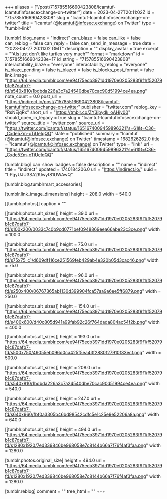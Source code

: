 +++
aliases = ["/post/715785516690423808/lcamtuf-lcamtufinfosecexchange-on-twitter"]
date = 2023-04-27T20:11:02Z
id = "715785516690423808"
slug = "lcamtuf-lcamtufinfosecexchange-on-twitter"
title = "lcamtuf (@lcamtuf@infosec.exchange) on Twitter"
type = "tumblr-link"

[tumblr]
blog_name = "indirect"
can_blaze = false
can_like = false
can_reblog = false
can_reply = false
can_send_in_message = true
date = "2023-04-27 20:11:02 GMT"
description = ""
display_avatar = true
excerpt = "“AIs just don't like turtles very much”"
format = "markdown"
id = 7.157855166904238e+17
id_string = "715785516690423808"
interactability_blaze = "everyone"
interactability_reblog = "everyone"
is_blaze_pending = false
is_blazed = false
is_blocks_post_format = false
link_image = "https://64.media.tumblr.com/ee94f75ecb3971dd1970e0205283f9f1/f52079b1c87dafb7-fd/s540x810/1bdbda226a3c7a24540dbe70cac90d51994ce4ea.png"
note_count = 0.0
post_url = "https://indirect.io/post/715785516690423808/lcamtuf-lcamtufinfosecexchange-on-twitter"
publisher = "twitter.com"
reblog_key = "RsNEjqRx"
short_url = "https://tmblr.co/ZY3jbydk_oAHiy00"
should_open_in_legacy = true
slug = "lcamtuf-lcamtufinfosecexchange-on-twitter"
source_title = "twitter.com"
source_url = "https://twitter.com/lcamtuf/status/1651674009459896321?s=61&t=C36-_Cxde5Zm-oTiUeIqQQ"
state = "published"
summary = "lcamtuf (@lcamtuf@infosec.exchange) on Twitter"
timestamp = 1682626262.0
title = "lcamtuf (@lcamtuf@infosec.exchange) on Twitter"
type = "link"
url = "https://twitter.com/lcamtuf/status/1651674009459896321?s=61&t=C36-_Cxde5Zm-oTiUeIqQQ"

[tumblr.blog]
can_show_badges = false
description = ""
name = "indirect"
title = "indirect"
updated = 1740184206.0
url = "https://indirect.io/"
uuid = "t:PgyUJU3SA2Klwyt81UWAwQ"

[tumblr.blog.tumblrmart_accessories]

[tumblr.link_image_dimensions]
height = 208.0
width = 540.0

[[tumblr.photos]]
caption = ""

[[tumblr.photos.alt_sizes]]
height = 39.0
url = "https://64.media.tumblr.com/ee94f75ecb3971dd1970e0205283f9f1/f52079b1c87dafb7-fd/s100x200/0033c7c0b9cd0771bef0948869eea66abe23c3ce.png"
width = 100.0

[[tumblr.photos.alt_sizes]]
height = 75.0
url = "https://64.media.tumblr.com/ee94f75ecb3971dd1970e0205283f9f1/f52079b1c87dafb7-fd/s75x75_c1/d609df116ce251569feb429ab4e320b05d3cac46.png"
width = 75.0

[[tumblr.photos.alt_sizes]]
height = 96.0
url = "https://64.media.tumblr.com/ee94f75ecb3971dd1970e0205283f9f1/f52079b1c87dafb7-fd/s250x400/06767365ab1130d399904fca57aa9a6ee5ff6879.png"
width = 250.0

[[tumblr.photos.alt_sizes]]
height = 154.0
url = "https://64.media.tumblr.com/ee94f75ecb3971dd1970e0205283f9f1/f52079b1c87dafb7-fd/s400x600/d40c805d941a99fab92c26f764dada804ac54f2b.png"
width = 400.0

[[tumblr.photos.alt_sizes]]
height = 193.0
url = "https://64.media.tumblr.com/ee94f75ecb3971dd1970e0205283f9f1/f52079b1c87dafb7-fd/s500x750/49055eb096d0ca425f5ea43f2880f27910f33ecf.png"
width = 500.0

[[tumblr.photos.alt_sizes]]
height = 208.0
url = "https://64.media.tumblr.com/ee94f75ecb3971dd1970e0205283f9f1/f52079b1c87dafb7-fd/s540x810/1bdbda226a3c7a24540dbe70cac90d51994ce4ea.png"
width = 540.0

[[tumblr.photos.alt_sizes]]
height = 247.0
url = "https://64.media.tumblr.com/ee94f75ecb3971dd1970e0205283f9f1/f52079b1c87dafb7-fd/s640x960/fbf0a3305b46bd98542cdfc5e1c25e9e52206a8a.png"
width = 640.0

[[tumblr.photos.alt_sizes]]
height = 494.0
url = "https://64.media.tumblr.com/ee94f75ecb3971dd1970e0205283f9f1/f52079b1c87dafb7-fd/s1280x1920/7ed339846be968058e7c8144b66a7f76f4af3faa.png"
width = 1280.0

[tumblr.photos.original_size]
height = 494.0
url = "https://64.media.tumblr.com/ee94f75ecb3971dd1970e0205283f9f1/f52079b1c87dafb7-fd/s1280x1920/7ed339846be968058e7c8144b66a7f76f4af3faa.png"
width = 1280.0

[tumblr.reblog]
comment = ""
tree_html = ""
+++

